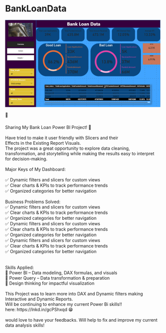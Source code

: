 # BankLoanData

 ![Powerbi Bank Loan Data Analysis](https://github.com/HarshMehr34/BankLoanData/blob/9ed7aa73679bd03896a23e1ea523fd1270814bc8/BankLoanDashboard.png)

🛂

###

<p align="left">Sharing My Bank Loan Power BI Project! 🛂 <br><br>Have tried to make it user friendly with Slicers and their <br>Effects in the Existing Report Visuals.<br>The project was a great opportunity to explore data cleaning, transformation, and storytelling while making the results easy to interpret<br>for decision-making.<br><br>Major Keys of My Dashboard:<br><br> ✅ Dynamic filters and slicers for custom views<br> ✅ Clear charts & KPIs to track performance trends<br> ✅ Organized categories for better navigation<br><br>Business Problems Solved:<br>✅ Dynamic filters and slicers for custom views<br> ✅ Clear charts & KPIs to track performance trends<br> ✅ Organized categories for better navigation<br>✅ Dynamic filters and slicers for custom views<br> ✅ Clear charts & KPIs to track performance trends<br> ✅ Organized categories for better navigation<br>✅ Dynamic filters and slicers for custom views<br> ✅ Clear charts & KPIs to track performance trends<br> ✅ Organized categories for better navigation<br><br><br>Skills Applied:<br> 🔹 Power BI – Data modeling, DAX formulas, and visuals<br> 🔹 Power Query – Data transformation & preparation<br> 🔹 Design thinking for impactful visualization<br><br> This Project was to learn more into DAX and Dynamic filters making Interactive and Dynamic Reports.<br>Will be continuing to enhance my current Power Bi skills!!<br>here: https://lnkd.in/gcPShxqd 😁 <br><br>would love to have your feedbacks. Will help to fix and improve my current data analysis skills!</p>

###
